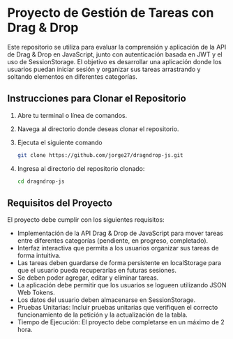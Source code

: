 # Proyecto de Gestión de Tareas con Drag & Drop

Este repositorio se utiliza para evaluar la comprensión y aplicación de la API de Drag & Drop en JavaScript, junto con autenticación basada en JWT y el uso de SessionStorage. El objetivo es desarrollar una aplicación donde los usuarios puedan iniciar sesión y organizar sus tareas arrastrando y soltando elementos en diferentes categorías.

## Instrucciones para Clonar el Repositorio

1. Abre tu terminal o línea de comandos.
2. Navega al directorio donde deseas clonar el repositorio.
3. Ejecuta el siguiente comando 

   ```bash
   git clone https://github.com/jorge27/dragndrop-js.git

4. Ingresa al directorio del repositorio clonado:
    ````bash
    cd dragndrop-js
    
## Requisitos del Proyecto
El proyecto debe cumplir con los siguientes requisitos:
- Implementación de la API Drag & Drop de JavaScript para mover tareas entre diferentes categorías (pendiente, en progreso, completado).
- Interfaz interactiva que permita a los usuarios organizar sus tareas de forma intuitiva.
- Las tareas deben guardarse de forma persistente en localStorage para que el usuario pueda recuperarlas en futuras sesiones.
- Se deben poder agregar, editar y eliminar tareas.
- La aplicación debe permitir que los usuarios se logueen utilizando JSON Web Tokens.
- Los datos del usuario deben almacenarse en SessionStorage.
- Pruebas Unitarias: Incluir pruebas unitarias que verifiquen el correcto funcionamiento de la petición y la actualización de la tabla.
- Tiempo de Ejecución: El proyecto debe completarse en un máximo de 2 hora.
